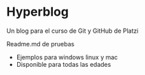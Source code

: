 # Hyperblog
Un blog para el curso de Git y GitHub de Platzi

Readme.md de pruebas
* Ejemplos para windows linux y mac
* Disponible para todas las edades

